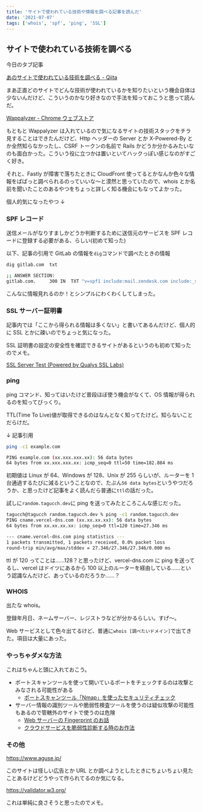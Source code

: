 ```yaml
---
title: 'サイトで使われている技術や情報を調べる記事を読んだ'
date: '2021-07-07'
tags: ['whois', 'spf', 'ping', 'SSL']
---
```


## サイトで使われている技術を調べる

今日のタブ記事

[あのサイトで使われている技術を調べる \- Qiita](https://qiita.com/nightyknite/items/1258eeca403e7d449b5a)

まあ正直どのサイトでどんな技術が使われているかを知りたいという機会自体は少ないんだけど、こういうのかなり好きなので手法を知っておこうと思って読んだ。

[Wappalyzer \- Chrome ウェブストア](https://chrome.google.com/webstore/detail/wappalyzer/gppongmhjkpfnbhagpmjfkannfbllamg?hl=ja)

もともと Wappalyzer は入れているので気になるサイトの技術スタックをチラ見することはできたんだけど、Http ヘッダーの Server とか X-Powered-By とか全然知らなかったし、CSRF トークンの名前で Rails かどうか分かるみたいなのも面白かった。こういう役に立つかは置いといてハックっぽい感じなのがすごく好き。

それと、Fastly が障害で落ちたときに CloudFront 使ってるとかなんか色々な情報をぱぱっと調べられるのっていいな〜と漠然と思っていたので、whois とか名前を聞いたことのあるやつをちょっと詳しく知る機会にもなってよかった。

個人的気になったやつ ↓

### SPF レコード

送信メールがなりすましかどうか判断するために送信元のサービスを SPF レコードに登録する必要がある、らしい(初めて知った)

以下、記事の引用で GitLab の情報を`dig`コマンドで調べたときの情報

```sh
dig gitlab.com  txt

;; ANSWER SECTION:
gitlab.com.     300 IN  TXT "v=spf1 include:mail.zendesk.com include:_spf.google.com include:spf.recurly.com include:mktomail.com include:_spf.salesforce.com include:_spf-ip.gitlab.com -all"
```

こんなに情報見れるのか！とシンプルにわくわくしてしまった。

### SSL サーバー証明書

記事内では「ここから得られる情報は多くない」と書いてあるんだけど、個人的に SSL とかに疎いのでちょっと気になった。

SSL 証明書の設定の安全性を確認できるサイトがあるというのも初めて知ったのでメモ。

[SSL Server Test \(Powered by Qualys SSL Labs\)](https://www.ssllabs.com/ssltest/)

### ping

ping コマンド、知ってはいたけど普段ほぼ使う機会がなくて、OS 情報が得られるのを知ってびっくり。

TTL(Time To Live)値が取得できるのはなんとなく知ってたけど。知らないことだらけだ。

↓ 記事引用

```sh
ping -c1 example.com

PING example.com (xx.xxx.xxx.xx): 56 data bytes
64 bytes from xx.xxx.xxx.xx: icmp_seq=0 ttl=50 time=182.884 ms
```

初期値は Linux が 64、Windows が 128、Unix が 255 らしいが、ルーターを 1 台通過するたびに減るということなので、たぶん`56 data bytes`というやつだろうか、と思ったけど記事をよく読んだら普通に`ttl`の話だった。

試しに`random.tagucch.dev`に ping を送ってみたところこんな感じだった。

```sh
tagucch@tagucch random.tagucch.dev % ping -c1 random.tagucch.dev
PING cname.vercel-dns.com (xx.xx.xx.xx): 56 data bytes
64 bytes from xx.xx.xx.xx: icmp_seq=0 ttl=120 time=27.346 ms

--- cname.vercel-dns.com ping statistics ---
1 packets transmitted, 1 packets received, 0.0% packet loss
round-trip min/avg/max/stddev = 27.346/27.346/27.346/0.000 ms
```

ttl が 120 ってことは……128？と思ったけど、vercel-dns.com に ping を送ってるし、vercel はドイツにあるから 100 以上のルーターを経由している……という認識なんだけど、あっているのだろうか……？

### WHOIS

出たな whois。

登録年月日、ネームサーバー、レジストラなどが分かるらしい。すげ〜。

Web サービスとして色々出てるけど、普通に`whois [調べたいドメイン]`で出てきた。項目は大量にあった。

### やっちゃダメな方法

これはちゃんと頭に入れておこう。

- ポートスキャンツールを使って開いているポートをチェックするのは攻撃とみなされる可能性がある
  - [ポートスキャンツール「Nmap」を使ったセキュリティチェック](https://knowledge.sakura.ad.jp/97/)
- サーバー情報の識別ツールや脆弱性検査ツールを使うのは疑似攻撃の可能性もあるので管轄外のサイトで使うのは危険
  - [Web サーバーの Fingerprint のお話](https://diary.shift-js.info/http-fingerprinting/)
  - [クラウドサービスを脆弱性診断する時のお作法](http://tigerszk.hatenablog.com/entry/2017/06/20/202335)

### その他

[https://www\.aguse\.jp/](https://www.aguse.jp/)

このサイトは怪しい広告とか URL とか調べようとしたときにちょいちょい見たことあるけどどうやって作られてるのか気になる。

[https://validator\.w3\.org/](https://validator.w3.org/)

これは単純に良さそうと思ったのでメモ。

